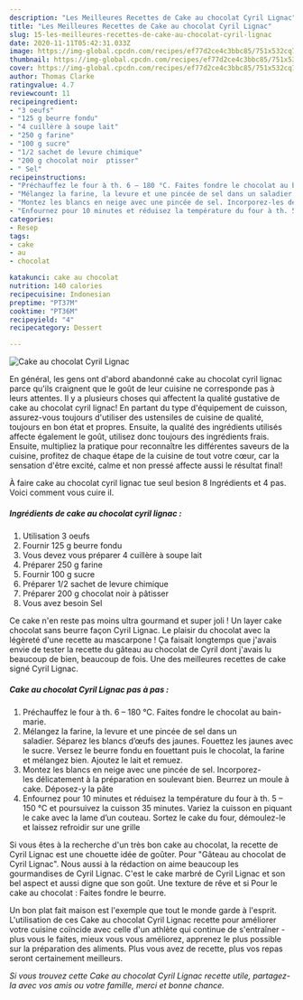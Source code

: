 ```yaml
---
description: "Les Meilleures Recettes de Cake au chocolat Cyril Lignac"
title: "Les Meilleures Recettes de Cake au chocolat Cyril Lignac"
slug: 15-les-meilleures-recettes-de-cake-au-chocolat-cyril-lignac
date: 2020-11-11T05:42:31.033Z
image: https://img-global.cpcdn.com/recipes/ef77d2ce4c3bbc85/751x532cq70/cake-au-chocolat-cyril-lignac-photo-principale-de-la-recette.jpg
thumbnail: https://img-global.cpcdn.com/recipes/ef77d2ce4c3bbc85/751x532cq70/cake-au-chocolat-cyril-lignac-photo-principale-de-la-recette.jpg
cover: https://img-global.cpcdn.com/recipes/ef77d2ce4c3bbc85/751x532cq70/cake-au-chocolat-cyril-lignac-photo-principale-de-la-recette.jpg
author: Thomas Clarke
ratingvalue: 4.7
reviewcount: 11
recipeingredient:
- "3 oeufs"
- "125 g beurre fondu"
- "4 cuillère à soupe lait"
- "250 g farine"
- "100 g sucre"
- "1/2 sachet de levure chimique"
- "200 g chocolat noir  ptisser"
- " Sel"
recipeinstructions:
- "Préchauffez le four à th. 6 – 180 °C. Faites fondre le chocolat au bain-marie."
- "Mélangez la farine, la levure et une pincée de sel dans un saladier. Séparez les blancs d’œufs des jaunes. Fouettez les jaunes avec le sucre. Versez le beurre fondu en fouettant puis le chocolat, la farine et mélangez bien. Ajoutez le lait et remuez."
- "Montez les blancs en neige avec une pincée de sel. Incorporez-les délicatement à la préparation en soulevant bien. Beurrez un moule à cake. Déposez-y la pâte"
- "Enfournez pour 10 minutes et réduisez la température du four à th. 5 – 150 °C et poursuivez la cuisson 35 minutes. Variez la cuisson en piquant le cake avec la lame d’un couteau. Sortez le cake du four, démoulez-le et laissez refroidir sur une grille"
categories:
- Resep
tags:
- cake
- au
- chocolat

katakunci: cake au chocolat 
nutrition: 140 calories
recipecuisine: Indonesian
preptime: "PT37M"
cooktime: "PT36M"
recipeyield: "4"
recipecategory: Dessert

---
```



![Cake au chocolat Cyril Lignac](https://img-global.cpcdn.com/recipes/ef77d2ce4c3bbc85/751x532cq70/cake-au-chocolat-cyril-lignac-photo-principale-de-la-recette.jpg)

En général, les gens ont d'abord abandonné cake au chocolat cyril lignac parce qu'ils craignent que le goût de leur cuisine ne corresponde pas à leurs attentes. Il y a plusieurs choses qui affectent la qualité gustative de cake au chocolat cyril lignac! En partant du type d'équipement de cuisson, assurez-vous toujours d'utiliser des ustensiles de cuisine de qualité, toujours en bon état et propres. Ensuite, la qualité des ingrédients utilisés affecte également le goût, utilisez donc toujours des ingrédients frais. Ensuite, multipliez la pratique pour reconnaître les différentes saveurs de la cuisine, profitez de chaque étape de la cuisine de tout votre cœur, car la sensation d'être excité, calme et non pressé affecte aussi le résultat final!

<!--inarticleads1-->

À faire cake au chocolat cyril lignac tue seul besion 8 Ingrédients et 4 pas. Voici comment vous cuire il.

##### Ingrédients de cake au chocolat cyril lignac :

1. Utilisation 3 oeufs
1. Fournir 125 g beurre fondu
1. Vous devez vous préparer 4 cuillère à soupe lait
1. Préparer 250 g farine
1. Fournir 100 g sucre
1. Préparer 1/2 sachet de levure chimique
1. Préparer 200 g chocolat noir à pâtisser
1. Vous avez besoin  Sel


Ce cake n&#39;en reste pas moins ultra gourmand et super joli ! Un layer cake chocolat sans beurre façon Cyril Lignac. Le plaisir du chocolat avec la légèreté d&#39;une recette au mascarpone ! Ça faisait longtemps que j&#39;avais envie de tester la recette du gâteau au chocolat de Cyril dont j&#39;avais lu beaucoup de bien, beaucoup de fois. Une des meilleures recettes de cake signé Cyril Lignac. 

<!--inarticleads2-->

##### Cake au chocolat Cyril Lignac pas à pas :

1. Préchauffez le four à th. 6 – 180 °C. Faites fondre le chocolat au bain-marie.
1. Mélangez la farine, la levure et une pincée de sel dans un saladier. Séparez les blancs d’œufs des jaunes. Fouettez les jaunes avec le sucre. Versez le beurre fondu en fouettant puis le chocolat, la farine et mélangez bien. Ajoutez le lait et remuez.
1. Montez les blancs en neige avec une pincée de sel. Incorporez-les délicatement à la préparation en soulevant bien. Beurrez un moule à cake. Déposez-y la pâte
1. Enfournez pour 10 minutes et réduisez la température du four à th. 5 – 150 °C et poursuivez la cuisson 35 minutes. Variez la cuisson en piquant le cake avec la lame d’un couteau. Sortez le cake du four, démoulez-le et laissez refroidir sur une grille


Si vous êtes à la recherche d&#39;un très bon cake au chocolat, la recette de Cyril Lignac est une chouette idée de goûter. Pour &#34;Gâteau au chocolat de Cyril Lignac&#34;. Nous aussi à la rédaction on aime beaucoup les gourmandises de Cyril Lignac. C&#39;est le cake marbré de Cyril Lignac et son bel aspect et aussi digne que son goût. Une texture de rêve et si Pour le cake au chocolat : Faites fondre le beurre. 

<!--inarticleads1-->

<p>
Un bon plat fait maison est l'exemple que tout le monde garde à l'esprit. L'utilisation de ces Cake au chocolat Cyril Lignac recette pour améliorer votre cuisine coïncide avec celle d'un athlète qui continue de s'entraîner - plus vous le faites, mieux vous vous améliorez, apprenez le plus possible sur la préparation des aliments. Plus vous avez de recette, plus vos repas seront certainement meilleurs.
</p>

<p>
<i>Si vous trouvez cette Cake au chocolat Cyril Lignac recette utile, partagez-la avec vos amis ou votre famille, merci et bonne chance.</i>
</p>

